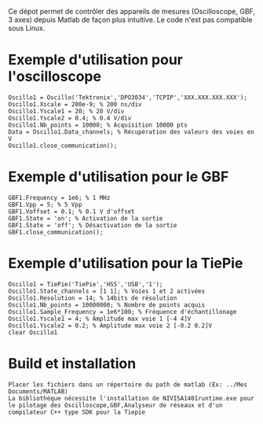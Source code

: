 Ce dépot permet de contrôler des appareils de mesures (Oscilloscope, GBF, 3 axes) depuis Matlab de façon plus intuitive. Le code n'est pas compatible sous Linux.

# Exemple d'utilisation pour l'oscilloscope
    Oscillo1 = Oscillo('Tektronix','DPO3034','TCPIP','XXX.XXX.XXX.XXX');
    Oscillo1.Xscale = 200e-9; % 200 ns/div
    Oscillo1.Yscale1 = 20; % 20 V/div
    Oscillo1.Yscale2 = 0.4; % 0.4 V/div
    Oscillo1.Nb_points = 10000; % Acquisition 10000 pts
    Data = Oscillo1.Data_channels; % Récupération des valeurs des voies en V
    Oscillo1.close_communication();
    
# Exemple d'utilisation pour le GBF
    GBF1.Frequency = 1e6; % 1 MHz
    GBF1.Vpp = 5; % 5 Vpp
    GBF1.Voffset = 0.1; % 0.1 V d'offset
    GBF1.State = 'on'; % Activation de la sortie
    GBF1.State = 'off'; % Désactivation de la sortie
    GBF1.close_communication();
    
# Exemple d'utilisation pour la TiePie
    Oscillo1 = TiePie('TiePie','HS5','USB','1');
    Oscillo1.State_channels = [1 1]; % Voies 1 et 2 activées
    Oscillo1.Resolution = 14; % 14bits de résolution
    Oscillo1.Nb_points = 10000000; % Nombre de points acquis
    Oscillo1.Sample_Frequency = 1e6*100; % Fréquence d'échantillonage
    Oscillo1.Yscale1 = 4; % Amplitude max voie 1 [-4 4]V
    Oscillo1.Yscale2 = 0.2; % Amplitude max voie 2 [-0.2 0.2]V
    clear Oscillo1
    
# Build et installation

    Placer les fichiers dans un répertoire du path de matlab (Ex: ../Mes Documents/MATLAB)
    La bibliothèque nécessite l'installation de NIVISA1401runtime.exe pour le pilotage des Oscilloscope,GBF,Analyseur de réseaux et d'un compilateur C++ type SDK pour la Tiepie